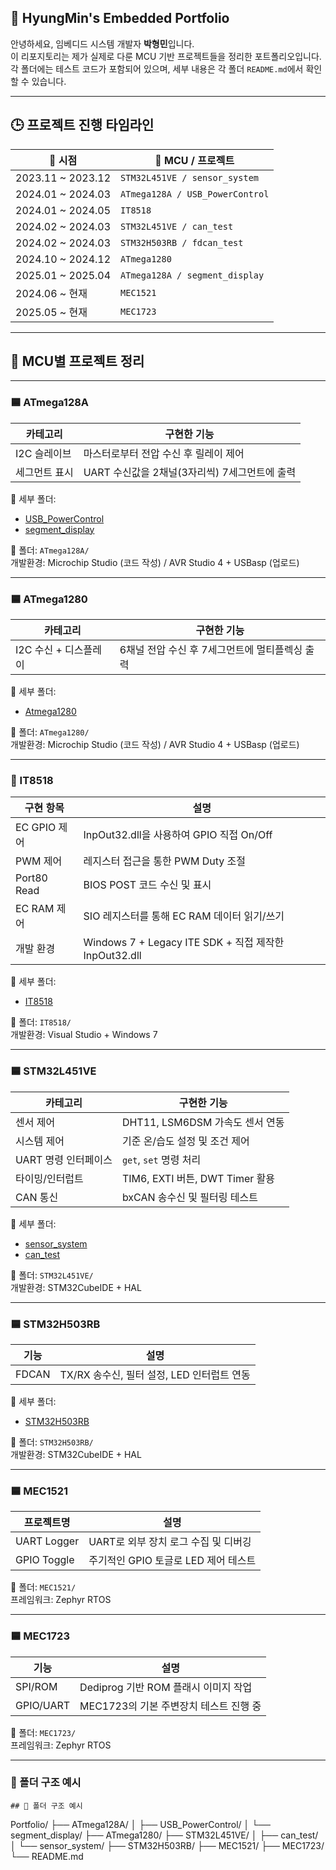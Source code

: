 ## 📁 HyungMin's Embedded Portfolio

안녕하세요, 임베디드 시스템 개발자 **박형민**입니다.  
이 리포지토리는 제가 실제로 다룬 MCU 기반 프로젝트들을 정리한 포트폴리오입니다.  
각 폴더에는 테스트 코드가 포함되어 있으며, 세부 내용은 각 폴더 `README.md`에서 확인할 수 있습니다.

---

## 🕒 프로젝트 진행 타임라인

| 📆 시점          | 🧠 MCU / 프로젝트           |
|------------------|-----------------------------|
| 2023.11 ~ 2023.12 | `STM32L451VE / sensor_system` |
| 2024.01 ~ 2024.03 | `ATmega128A / USB_PowerControl` |
| 2024.01 ~ 2024.05 | `IT8518`                      |
| 2024.02 ~ 2024.03 | `STM32L451VE / can_test`      |
| 2024.02 ~ 2024.03 | `STM32H503RB / fdcan_test`    |
| 2024.10 ~ 2024.12 | `ATmega1280`                  |
| 2025.01 ~ 2025.04 | `ATmega128A / segment_display` |
| 2024.06 ~ 현재    | `MEC1521`                     |
| 2025.05 ~ 현재    | `MEC1723`                     |

---

## 🔷 MCU별 프로젝트 정리

---

### 🟦 ATmega128A

| 카테고리       | 구현한 기능 |
|----------------|-------------|
| I2C 슬레이브   | 마스터로부터 전압 수신 후 릴레이 제어 |
| 세그먼트 표시  | UART 수신값을 2채널(3자리씩) 7세그먼트에 출력 |

🔗 세부 폴더:
- [USB_PowerControl](./ATmega128A/USB_PowerControl)
- [segment_display](./ATmega128A/segment_display)

📁 폴더: `ATmega128A/`  
개발환경: Microchip Studio (코드 작성) / AVR Studio 4 + USBasp (업로드)

---

### 🟦 ATmega1280

| 카테고리             | 구현한 기능 |
|----------------------|-------------|
| I2C 수신 + 디스플레이 | 6채널 전압 수신 후 7세그먼트에 멀티플렉싱 출력 |

🔗 세부 폴더:
- [Atmega1280](./ATmega1280)
  
📁 폴더: `ATmega1280/`  
개발환경: Microchip Studio (코드 작성) / AVR Studio 4 + USBasp (업로드)

---

### 🔷 IT8518

| 구현 항목 | 설명 |
|-----------|------|
| EC GPIO 제어 | InpOut32.dll을 사용하여 GPIO 직접 On/Off |
| PWM 제어 | 레지스터 접근을 통한 PWM Duty 조절 |
| Port80 Read | BIOS POST 코드 수신 및 표시 |
| EC RAM 제어 | SIO 레지스터를 통해 EC RAM 데이터 읽기/쓰기 |
| 개발 환경 | Windows 7 + Legacy ITE SDK + 직접 제작한 InpOut32.dll |

🔗 세부 폴더:  
- [IT8518](./IT8518)

📁 폴더: `IT8518/`  
개발환경: Visual Studio + Windows 7

---

### 🟦 STM32L451VE

| 카테고리          | 구현한 기능                                              |
|-------------------|-----------------------------------------------------------|
| 센서 제어          | DHT11, LSM6DSM 가속도 센서 연동                           |
| 시스템 제어        | 기준 온/습도 설정 및 조건 제어                            |
| UART 명령 인터페이스 | `get`, `set` 명령 처리                                    |
| 타이밍/인터럽트     | TIM6, EXTI 버튼, DWT Timer 활용                           |
| CAN 통신           | bxCAN 송수신 및 필터링 테스트                             |

🔗 세부 폴더:
- [sensor_system](./STM32L451VE/sensor_system)
- [can_test](./STM32L451VE/can_test)

📁 폴더: `STM32L451VE/`  
개발환경: STM32CubeIDE + HAL

---

### 🟦 STM32H503RB

| 기능       | 설명                                 |
|------------|--------------------------------------|
| FDCAN      | TX/RX 송수신, 필터 설정, LED 인터럽트 연동 |

🔗 세부 폴더:
- [STM32H503RB](./STM32H503RB)

📁 폴더: `STM32H503RB/`  
개발환경: STM32CubeIDE + HAL

---

### 🟦 MEC1521

| 프로젝트명      | 설명                                      |
|----------------|-------------------------------------------|
| UART Logger     | UART로 외부 장치 로그 수집 및 디버깅             |
| GPIO Toggle     | 주기적인 GPIO 토글로 LED 제어 테스트            |

📁 폴더: `MEC1521/`  
프레임워크: Zephyr RTOS

---

### 🟦 MEC1723

| 기능     | 설명                                  |
|----------|---------------------------------------|
| SPI/ROM  | Dediprog 기반 ROM 플래시 이미지 작업      |
| GPIO/UART| MEC1723의 기본 주변장치 테스트 진행 중     |

📁 폴더: `MEC1723/`  
프레임워크: Zephyr RTOS

---

### 📁 폴더 구조 예시

```
## 📁 폴더 구조 예시

```
Portfolio/
├── ATmega128A/
│   ├── USB_PowerControl/
│   └── segment_display/
├── ATmega1280/
├── STM32L451VE/
│   ├── can_test/
│   └── sensor_system/
├── STM32H503RB/
├── MEC1521/
├── MEC1723/
└── README.md
```

```

